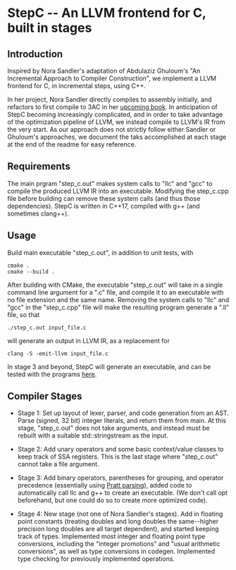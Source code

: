# StepC -- An LLVM frontend for C, built in stages

## Introduction
Inspired by Nora Sandler's adaptation of Abdulaziz Ghuloum's "An Incremental Approach to Compiler Construction", we implement a LLVM frontend for C, in incremental steps, using C++. 

In her project, Nora Sandler directly compiles to assembly initially, and refactors to first compile to 3AC in her [upcoming book](https://norasandler.com/2022/03/29/Write-a-C-Compiler-the-Book.html). In anticipation of StepC becoming increasingly complicated, and in order to take advantage of the optimization pipeline of LLVM, we instead compile to LLVM's IR from the very start. As our approach does not strictly follow either Sandler or Ghuloum's approaches, we document the taks accomplished at each stage at the end of the readme for easy reference.

## Requirements
The main prgram "step_c.out" makes system calls to "llc" and "gcc" to compile the produced LLVM IR into an executable. Modifying the step_c.cpp file before building can remove these system calls (and thus those dependencies). StepC is written in C++17, compiled with g++ (and sometimes clang++).

## Usage
Build main executable "step_c.out", in addition to unit tests, with
```
cmake .
cmake --build .
```
After building with CMake, the executable "step_c.out" will take in a single command line argument for a ".c" file, and compile it to an executable with no file extension and the same name. Removing the system calls to "llc" and "gcc" in the "step_c.cpp" file will make the resulting program generate a ".ll" file, so that
```
./step_c.out input_file.c
```
will generate an output in LLVM IR, as a replacement for
```
clang -S -emit-llvm input_file.c
```

In stage 3 and beyond, StepC will generate an executable, and can be tested with the programs [here](https://github.com/AMLeng/incremental_c_compiler_tests).

## Compiler Stages
* Stage 1: Set up layout of lexer, parser, and code generation from an AST. Parse (signed, 32 bit) integer literals, and return them from main. At this stage, "step_c.out" does not take arguments, and instead must be rebuilt with a suitable std::stringstream as the input.

* Stage 2: Add unary operators and some basic context/value classes to keep track of SSA registers. This is the last stage where "step_c.out" cannot take a file argument.

* Stage 3: Add binary operators, parentheses for grouping, and operator precedence (essentially using [Pratt parsing](https://matklad.github.io/2020/04/13/simple-but-powerful-pratt-parsing.html)), added code to automatically call llc and g++ to create an executable. (We don't call opt beforehand, but one could do so to create more optimized code). 

* Stage 4: New stage (not one of Nora Sandler's stages). Add in floating point constants (treating doubles and long doubles the same--higher precision long doubles are all target dependent), and started keeping track of types. Implemented most integer and floating point type conversions, including the "integer promotions" and "usual arithmetic conversions", as well as type conversions in codegen. Implemented type checking for previously implemented operations.
